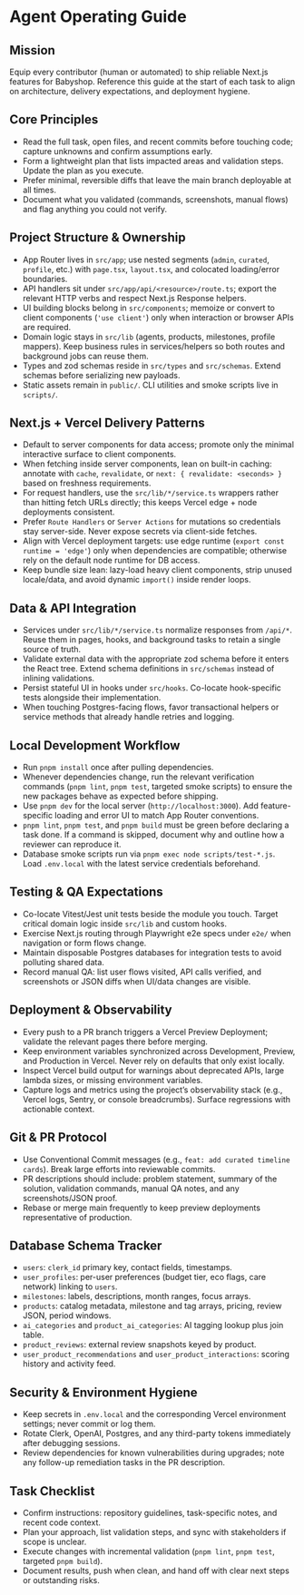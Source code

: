 # Agent Operating Guide

## Mission
Equip every contributor (human or automated) to ship reliable Next.js features for Babyshop. Reference this guide at the start of each task to align on architecture, delivery expectations, and deployment hygiene.

## Core Principles
- Read the full task, open files, and recent commits before touching code; capture unknowns and confirm assumptions early.
- Form a lightweight plan that lists impacted areas and validation steps. Update the plan as you execute.
- Prefer minimal, reversible diffs that leave the main branch deployable at all times.
- Document what you validated (commands, screenshots, manual flows) and flag anything you could not verify.

## Project Structure & Ownership
- App Router lives in `src/app`; use nested segments (`admin`, `curated`, `profile`, etc.) with `page.tsx`, `layout.tsx`, and colocated loading/error boundaries.
- API handlers sit under `src/app/api/<resource>/route.ts`; export the relevant HTTP verbs and respect Next.js Response helpers.
- UI building blocks belong in `src/components`; memoize or convert to client components (`'use client'`) only when interaction or browser APIs are required.
- Domain logic stays in `src/lib` (agents, products, milestones, profile mappers). Keep business rules in services/helpers so both routes and background jobs can reuse them.
- Types and zod schemas reside in `src/types` and `src/schemas`. Extend schemas before serializing new payloads.
- Static assets remain in `public/`. CLI utilities and smoke scripts live in `scripts/`.

## Next.js + Vercel Delivery Patterns
- Default to server components for data access; promote only the minimal interactive surface to client components.
- When fetching inside server components, lean on built-in caching: annotate with `cache`, `revalidate`, or `next: { revalidate: <seconds> }` based on freshness requirements.
- For request handlers, use the `src/lib/*/service.ts` wrappers rather than hitting fetch URLs directly; this keeps Vercel edge + node deployments consistent.
- Prefer `Route Handlers` or `Server Actions` for mutations so credentials stay server-side. Never expose secrets via client-side fetches.
- Align with Vercel deployment targets: use edge runtime (`export const runtime = 'edge'`) only when dependencies are compatible; otherwise rely on the default node runtime for DB access.
- Keep bundle size lean: lazy-load heavy client components, strip unused locale/data, and avoid dynamic `import()` inside render loops.

## Data & API Integration
- Services under `src/lib/*/service.ts` normalize responses from `/api/*`. Reuse them in pages, hooks, and background tasks to retain a single source of truth.
- Validate external data with the appropriate zod schema before it enters the React tree. Extend schema definitions in `src/schemas` instead of inlining validations.
- Persist stateful UI in hooks under `src/hooks`. Co-locate hook-specific tests alongside their implementation.
- When touching Postgres-facing flows, favor transactional helpers or service methods that already handle retries and logging.

## Local Development Workflow
- Run `pnpm install` once after pulling dependencies.
- Whenever dependencies change, run the relevant verification commands (`pnpm lint`, `pnpm test`, targeted smoke scripts) to ensure the new packages behave as expected before shipping.
- Use `pnpm dev` for the local server (`http://localhost:3000`). Add feature-specific loading and error UI to match App Router conventions.
- `pnpm lint`, `pnpm test`, and `pnpm build` must be green before declaring a task done. If a command is skipped, document why and outline how a reviewer can reproduce it.
- Database smoke scripts run via `pnpm exec node scripts/test-*.js`. Load `.env.local` with the latest service credentials beforehand.

## Testing & QA Expectations
- Co-locate Vitest/Jest unit tests beside the module you touch. Target critical domain logic inside `src/lib` and custom hooks.
- Exercise Next.js routing through Playwright e2e specs under `e2e/` when navigation or form flows change.
- Maintain disposable Postgres databases for integration tests to avoid polluting shared data.
- Record manual QA: list user flows visited, API calls verified, and screenshots or JSON diffs when UI/data changes are visible.

## Deployment & Observability
- Every push to a PR branch triggers a Vercel Preview Deployment; validate the relevant pages there before merging.
- Keep environment variables synchronized across Development, Preview, and Production in Vercel. Never rely on defaults that only exist locally.
- Inspect Vercel build output for warnings about deprecated APIs, large lambda sizes, or missing environment variables.
- Capture logs and metrics using the project’s observability stack (e.g., Vercel logs, Sentry, or console breadcrumbs). Surface regressions with actionable context.

## Git & PR Protocol
- Use Conventional Commit messages (e.g., `feat: add curated timeline cards`). Break large efforts into reviewable commits.
- PR descriptions should include: problem statement, summary of the solution, validation commands, manual QA notes, and any screenshots/JSON proof.
- Rebase or merge main frequently to keep preview deployments representative of production.

## Database Schema Tracker
- `users`: `clerk_id` primary key, contact fields, timestamps.
- `user_profiles`: per-user preferences (budget tier, eco flags, care network) linking to `users`.
- `milestones`: labels, descriptions, month ranges, focus arrays.
- `products`: catalog metadata, milestone and tag arrays, pricing, review JSON, period windows.
- `ai_categories` and `product_ai_categories`: AI tagging lookup plus join table.
- `product_reviews`: external review snapshots keyed by product.
- `user_product_recommendations` and `user_product_interactions`: scoring history and activity feed.

## Security & Environment Hygiene
- Keep secrets in `.env.local` and the corresponding Vercel environment settings; never commit or log them.
- Rotate Clerk, OpenAI, Postgres, and any third-party tokens immediately after debugging sessions.
- Review dependencies for known vulnerabilities during upgrades; note any follow-up remediation tasks in the PR description.

## Task Checklist
- Confirm instructions: repository guidelines, task-specific notes, and recent code context.
- Plan your approach, list validation steps, and sync with stakeholders if scope is unclear.
- Execute changes with incremental validation (`pnpm lint`, `pnpm test`, targeted `pnpm build`).
- Document results, push when clean, and hand off with clear next steps or outstanding risks.
